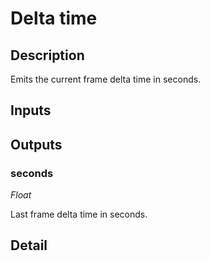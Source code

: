# Delta time

## Description
Emits the current frame delta time in seconds.

## Inputs
## Outputs
### seconds

*Float*

Last frame delta time in seconds.

## Detail

